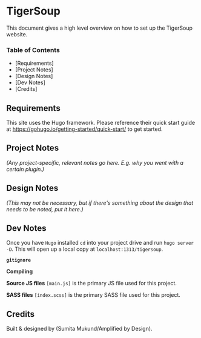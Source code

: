 # TigerSoup

This document gives a high level overview on how to set up the TigerSoup website.

### Table of Contents

- [Requirements]
- [Project Notes]
- [Design Notes]
- [Dev Notes]
- [Credits]

## Requirements <a name="requirements"></a>

This site uses the Hugo framework. Please reference their quick start guide at https://gohugo.io/getting-started/quick-start/ to get started.


## Project Notes <a name="project-notes"></a>

*(Any project-specific, relevant notes go here. E.g. why you went with a certain plugin.)*


## Design Notes <a name="design-notes"></a>
*(This may not be necessary, but if there's something about the design that needs to be noted, put it here.)*


## Dev Notes <a name="dev-notes"></a>
Once you have `Hugo` installed `cd` into your project drive and run `hugo server -D`. This will open up a local copy at `localhost:1313/tigersoup`.

**`gitignore`** 


**Compiling** 


**Source JS files**
`[main.js]` is the primary JS file used for this project.

**SASS files**
`[index.scss]` is the primary SASS file used for this project.





## Credits <a name="credits"></a>
Built & designed by (Sumita Mukund/Amplified by Design).

